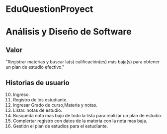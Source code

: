 # EduQuestionProyect
# Análisis y Diseño de Software

## Valor
"Registrar materias y buscar la(s) calificación(es) más baja(s) para obtener un plan de estudio efectivo."

## Historias de usuario

10. Ingreso.
20. Registro de los estudiante.
25. Ingresar Grado de curso,Materia y notas.
30. Listar. notas de estudio.
40. Busqueda nota mas bajo de todo la lista para realizar un plan de estudio.
45. Complertar registro con datos de la materia con la nota mas baja.
50. Gestión el plan de estudios para el estudiante.
